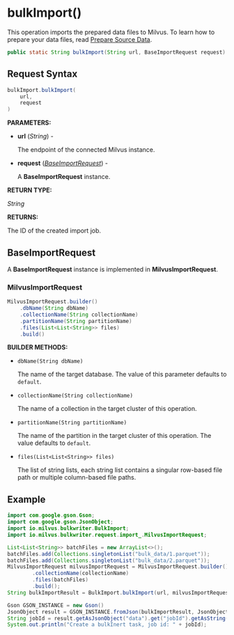 # bulkImport()

This operation imports the prepared data files to Milvus. To learn how to prepare your data files, read [Prepare Source Data](https://milvus.io/docs/prepare-source-data.md).

```java
public static String bulkImport(String url, BaseImportRequest request)
```

## Request Syntax

```java
bulkImport.bulkImport(
    url, 
    request
)
```

**PARAMETERS:**

- **url** (*String*) -

    The endpoint of the connected Milvus instance.

- **request** (*[BaseImportRequest](bulkImport.md#BaseImportRequest)*) -  

    A **BaseImportRequest** instance.

**RETURN TYPE:**

*String*

**RETURNS:**

The ID of the created import job.

## BaseImportRequest

A **BaseImportRequest** instance is implemented in **MilvusImportRequest**.

### MilvusImportRequest

```java
MilvusImportRequest.builder()
    .dbName(String dbName)
    .collectionName(String collectionName)
    .partitionName(String partitionName)
    .files(List<List<String>> files)
    .build()
```

**BUILDER METHODS:**

- `dbName(String dbName)`

    The name of the target database. The value of this parameter defaults to `default`.

- `collectionName(String collectionName)`

    The name of a collection in the target cluster of this operation.

- `partitionName(String partitionName)`

    The name of the partition in the target cluster of this operation. The value defaults to `default`.

- `files(List<List<String>> files)`

    The list of string lists, each string list contains a singular row-based file path or multiple column-based file paths.

## Example

```java
import com.google.gson.Gson;
import com.google.gson.JsonObject;
import io.milvus.bulkwriter.BulkImport;
import io.milvus.bulkwriter.request.import_.MilvusImportRequest;

List<List<String>> batchFiles = new ArrayList<>();
batchFiles.add(Collections.singletonList("bulk_data/1.parquet"));
batchFiles.add(Collections.singletonList("bulk_data/2.parquet"));
MilvusImportRequest milvusImportRequest = MilvusImportRequest.builder()
        .collectionName(collectionName)
        .files(batchFiles)
        .build();
String bulkImportResult = BulkImport.bulkImport(url, milvusImportRequest);

Gson GSON_INSTANCE = new Gson()
JsonObject result = GSON_INSTANCE.fromJson(bulkImportResult, JsonObject.class);
String jobId = result.getAsJsonObject("data").get("jobId").getAsString();
System.out.println("Create a bulkInert task, job id: " + jobId);
```

